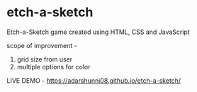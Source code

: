 # etch-a-sketch
Etch-a-Sketch game created using HTML, CSS and JavaScript 

scope of improvement - 
1) grid size from user 
2) multiple options for color

LIVE DEMO - https://adarshunni08.github.io/etch-a-sketch/

